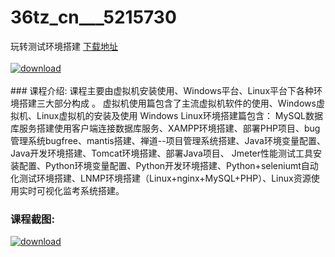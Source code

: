 # 36tz_cn___5215730
玩转测试环境搭建
[下载地址](http://www.36tz.cn/article/5215730 "下载地址")
<br/></br>[![download](http://36tz.cn/muke_img/2020_10_2-53.png "下载地址")](http://www.36tz.cn/article/5215730 "下载地址")
<br/></br>### 课程介绍:
课程主要由虚拟机安装使用、Windows平台、Linux平台下各种环境搭建三大部分构成 。
虚拟机使用篇包含了主流虚拟机软件的使用、Windows虚拟机、Linux虚拟机的安装及使用 Windows
Linux环境搭建篇包含：
MySQL数据库服务搭建使用客户端连接数据库服务、XAMPP环境搭建、部署PHP项目、bug管理系统bugfree、mantis搭建、禅道--项目管理系统搭建、Java环境变量配置、Java开发环境搭建、Tomcat环境搭建、部署Java项目、 Jmeter性能测试工具安装配置、Python环境变量配置、Python开发环境搭建、Python+seleniumt自动化测试环境搭建、LNMP环境搭建（Linux+nginx+MySQL+PHP）、Linux资源使用实时可视化监考系统搭建。

### 课程截图:
[![download](http://36tz.cn/muke_img/2020_10_1-57.png "下载地址")](http://www.36tz.cn/article/5215730 "下载地址")
